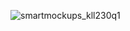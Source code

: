 ![smartmockups_kll230q1](https://user-images.githubusercontent.com/60034035/109185907-a3c2b100-77ba-11eb-9ebf-82bd05db3408.png)